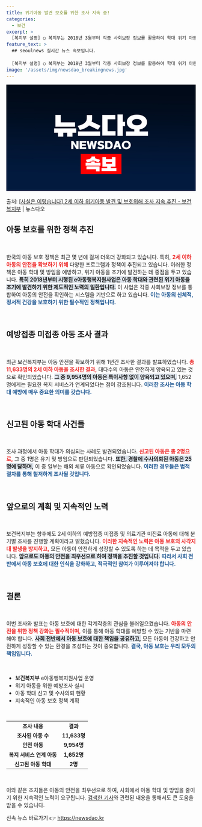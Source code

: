 ```yaml
---
title: 위기아동 발견 보호를 위한 조사 지속 중!
categories:
  - 보건
excerpt: >
  [복지부 설명] ○ 복지부는 2018년 3월부터 각종 사회보장 정보를 활용하여 학대 위기 아동을 선제적으로 …
feature_text: >
  ## seoulnews 실시간 뉴스 속보입니다.

  [복지부 설명] ○ 복지부는 2018년 3월부터 각종 사회보장 정보를 활용하여 학대 위기 아동을 선제적으로 …
image: '/assets/img/newsdao_breakingnews.jpg'
---
```


![뉴스다오 속보](/assets/img/newsdao_breakingnews.jpg)

<p>출처: <a href="https://newsdao.kr/2111" rel="dofollow">[사실은 이렇습니다] 2세 이하 위기아동 발견 및 보호위해 조사 지속 추진 - 보건복지부</a> | 뉴스다오</p>

<h2 data-ke-size="size26">아동 보호를 위한 정책 추진</h2>
<p data-ke-size="size16">&nbsp;</p>
한국의 아동 보호 정책은 최근 몇 년에 걸쳐 더욱더 강화되고 있습니다. 특히, <b><span style="color: #ee2323;">2세 이하 아동의 안전을 확보하기 위해</span></b> 다양한 프로그램과 정책이 추진되고 있습니다. 이러한 정책은 아동 학대 및 방임을 예방하고, 위기 아동을 조기에 발견하는 데 중점을 두고 있습니다. <b><span style="background-color: #21538527;">특히 2018년부터 시행된 e아동행복지원사업은 아동 학대와 관련된 위기 아동을 조기에 발견하기 위한 제도적인 노력의 일환입니다.</span></b> 이 사업은 각종 사회보장 정보를 통합하여 아동의 안전을 확인하는 시스템을 기반으로 하고 있습니다. <b><span style="color: #1a5490;">이는 아동의 신체적, 정서적 건강을 보호하기 위한 필수적인 정책입니다.</span></b>

<p data-ke-size="size16">&nbsp;</p>

<h2 data-ke-size="size26">예방접종 미접종 아동 조사 결과</h2>
<p data-ke-size="size16">&nbsp;</p>
최근 보건복지부는 아동 안전을 확보하기 위해 1년간 조사한 결과를 발표하였습니다. <b><span style="color: #ee2323;">총 11,633명의 2세 이하 아동을 조사한 결과,</span></b> 대다수의 아동은 안전하게 양육되고 있는 것으로 확인되었습니다. <b><span style="background-color: #21538527;">그 중 9,954명의 아동은 특이사항 없이 양육되고 있으며,</span></b> 1,652명에게는 필요한 복지 서비스가 연계되었다는 점이 강조됩니다. <b><span style="color: #1a5490;">이러한 조사는 아동 학대 예방에 매우 중요한 의미를 갖습니다.</span></b>

<p data-ke-size="size16">&nbsp;</p>

<h2 data-ke-size="size26">신고된 아동 학대 사건들</h2>
<p data-ke-size="size16">&nbsp;</p>
조사 과정에서 아동 학대가 의심되는 사례도 발견되었습니다. <b><span style="color: #ee2323;">신고된 아동은 총 2명으로,</span></b> 그 중 1명은 유기 및 방임으로 판단되었습니다. <b><span style="background-color: #21538527;">또한, 경찰에 수사의뢰된 아동은 25명에 달하며,</span></b> 이 중 일부는 해외 체류 아동으로 확인되었습니다. <b><span style="color: #1a5490;">이러한 경우들은 법적 절차를 통해 철저하게 조사될 것입니다.</span></b>

<p data-ke-size="size16">&nbsp;</p>

<h2 data-ke-size="size26">앞으로의 계획 및 지속적인 노력</h2>
<p data-ke-size="size16">&nbsp;</p>
보건복지부는 향후에도 2세 이하의 예방접종 미접종 및 의료기관 미진료 아동에 대해 분기별 조사를 진행할 계획이라고 밝혔습니다. <b><span style="color: #ee2323;">이러한 지속적인 노력은 아동 보호의 사각지대 발생을 방지하고,</span></b> 모든 아동이 안전하게 성장할 수 있도록 하는 데 목적을 두고 있습니다. <b><span style="background-color: #21538527;">앞으로도 아동의 안전을 최우선으로 하여 정책을 추진할 것입니다.</span></b> <b><span style="color: #1a5490;">따라서 사회 전반에서 아동 보호에 대한 인식을 강화하고, 적극적인 참여가 이루어져야 합니다.</span></b>

<p data-ke-size="size16">&nbsp;</p>

<h2 data-ke-size="size26">결론</h2>
<p data-ke-size="size16">&nbsp;</p>
이번 조사와 발표는 아동 보호에 대한 각계각층의 관심을 불러일으켰습니다. <b><span style="color: #ee2323;">아동의 안전을 위한 정책 강화는 필수적이며,</span></b> 이를 통해 아동 학대를 예방할 수 있는 기반을 마련해야 합니다. <b><span style="background-color: #21538527;">사회 전반에서 아동 보호에 대한 책임을 공유하고,</span></b> 모든 아동이 건강하고 안전하게 성장할 수 있는 환경을 조성하는 것이 중요합니다. <b><span style="color: #1a5490;">결국, 아동 보호는 우리 모두의 책임입니다.</span></b>

<p data-ke-size="size16">&nbsp;</p>

<ul>
  <li><b>보건복지부</b> e아동행복지원사업 운영</li>
  <li>위기 아동을 위한 예방조사 실시</li>
  <li>아동 학대 신고 및 수사의뢰 현황</li>
  <li>지속적인 아동 보호 정책 계획</li>
</ul>

<p data-ke-size="size16">&nbsp;</p>

<table>
  <tr>
    <td style="text-align: center; height: 17px;"><b>조사 내용</b></td>
    <td style="text-align: center; height: 17px;"><b>결과</b></td>
  </tr>
  <tr>
    <td style="text-align: center; height: 17px;"><b>조사된 아동 수</b></td>
    <td style="text-align: center; height: 17px;"><b>11,633명</b></td>
  </tr>
  <tr>
    <td style="text-align: center; height: 17px;"><b>안전 아동</b></td>
    <td style="text-align: center; height: 17px;"><b>9,954명</b></td>
  </tr>
  <tr>
    <td style="text-align: center; height: 17px;"><b>복지 서비스 연계 아동</b></td>
    <td style="text-align: center; height: 17px;"><b>1,652명</b></td>
  </tr>
  <tr>
    <td style="text-align: center; height: 17px;"><b>신고된 아동 학대</b></td>
    <td style="text-align: center; height: 17px;"><b>2명</b></td>
  </tr>
</table>

<p data-ke-size="size16">&nbsp;</p>

이와 같은 조치들은 아동의 안전을 최우선으로 하여, 사회에서 아동 학대 및 방임을 줄이기 위한 지속적인 노력이 요구됩니다. <a href="https://newsdao.kr/2111">검색한 기사</a>와 관련된 내용을 통해서도 큰 도움을 받을 수 있습니다. 

신속 뉴스 바로가기 👉 <a href="https://newsdao.kr" rel="dofollow">https://newsdao.kr</a>


